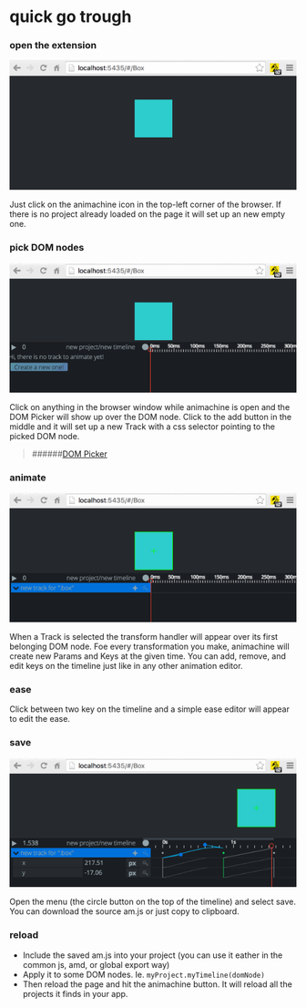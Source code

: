 # quick go trough

### open the extension
![](gifs/quick-start/qs-open.gif)

Just click on the animachine icon in the top-left corner of the browser. If there is no project already loaded on the page it will set up an new empty one.

### pick DOM nodes
![](gifs/quick-start/qs-pick.gif)

Click on anything in the browser window while animachine is open and the DOM Picker will show up over the DOM node. Click to the add button in the middle and it will set up a new Track with a css selector pointing to the picked DOM node.
> ######[DOM Picker](dom-picker.md)

### animate
![](gifs/quick-start/qs-animate.gif)

When a Track is selected the transform handler will appear over its first belonging DOM node. Foe every transformation you make, animachine will create new Params and Keys at the given time. You can add, remove, and edit keys on the timeline just like in any other animation editor.

### ease
Click between two key on the timeline and a simple ease editor will appear to edit the ease.

### save
![](gifs/quick-start/qs-save.gif)

Open the menu (the circle button on the top of the timeline) and select save. You can download the source am.js or just copy to clipboard.


### reload
 - Include the saved am.js into your project (you can use it eather in the common js, amd, or global export way)
 - Apply it to some DOM nodes. Ie. ```myProject.myTimeline(domNode)```
 - Then reload the page and hit the animachine button. It will reload all the projects it finds in your app.
